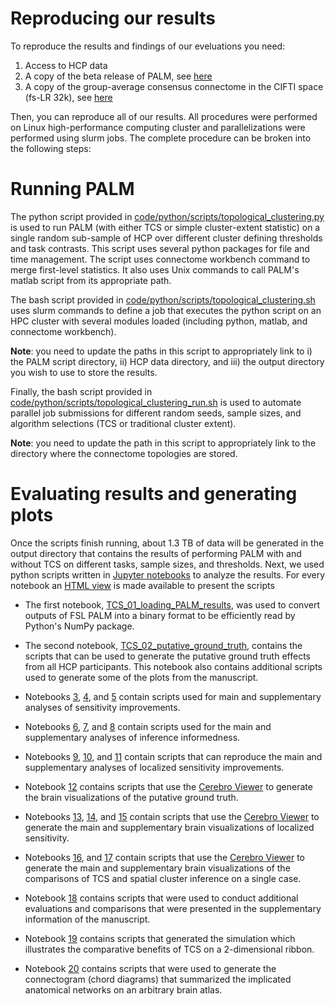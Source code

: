 # Reproducing our results

To reproduce the results and findings of our eveluations you need:

1. Access to HCP data
2. A copy of the beta release of PALM, see [here](README.md#beta-release)
3. A copy of the group-average consensus connectome in the CIFTI space (fs-LR 32k), see [here](README.md#hcp-group-connectomes)

Then, you can reproduce all of our results. All procedures were performed on Linux high-performance computing cluster and parallelizations were performed using slurm jobs. The complete procedure can be broken into the following steps:

# Running PALM

The python script provided in [code/python/scripts/topological_clustering.py](code/python/scripts/topological_clustering.py) is used to run PALM (with either TCS or simple cluster-extent statistic) on a single random sub-sample of HCP over different cluster defining thresholds and task contrasts. This script uses several python packages for file and time management. The script uses connectome workbench command to merge first-level statistics. It also uses Unix commands to call PALM's matlab script from its appropriate path.

The bash script provided in [code/python/scripts/topological_clustering.sh](code/python/scripts/topological_clustering.sh) uses slurm commands to define a job that executes the python script on an HPC cluster with several modules loaded (including python, matlab, and connectome workbench).

**Note**: you need to update the paths in this script to appropriately link to i) the PALM script directory, ii) HCP data directory, and iii) the output directory you wish to use to store the results.

Finally, the bash script provided in [code/python/scripts/topological_clustering_run.sh](code/python/scripts/topological_clustering_run.sh) is used to automate parallel job submissions for different random seeds, sample sizes, and algorithm selections (TCS or traditional cluster extent).

**Note**: you need to update the path in this script to appropriately link to the directory where the connectome topologies are stored.

# Evaluating results and generating plots

Once the scripts finish running, about 1.3 TB of data will be generated in the output directory that contains the results of performing PALM with and without TCS on different tasks, sample sizes, and thresholds. Next, we used python scripts written in [Jupyter notebooks](code/python/notebooks/ipynb) to analyze the results. For every notebook an [HTML view](code/python/notebooks/html) is made available to present the scripts

- The first notebook, [TCS_01_loading_PALM_results](code/python/notebooks/ipynb/TCS_01_loading_PALM_results.ipynb), was used to convert outputs of FSL PALM into a binary format to be efficiently read by Python's NumPy package.

- The second notebook, [TCS_02_putative_ground_truth](code/python/notebooks/ipynb/TCS_02_putative_ground_truth.ipynb), contains the scripts that can be used to generate the putative ground truth effects from all HCP participants. This notebook also contains additional scripts used to generate some of the plots from the manuscript.

- Notebooks [3](code/python/notebooks/ipynb/TCS_03_sensitivity_improvements.ipynb), [4](code/python/notebooks/html/TCS_04_sensitivity_improvement_sample_size.ipynb), and [5](code/python/notebooks/ipynb/TCS_05_sensitivity_improvement_CDT.ipynb) contain scripts used for main and supplementary analyses of sensitivity improvements.

- Notebooks [6](code/python/notebooks/ipynb/TCS_06_bookmaker_informedness.ipynb), [7](code/python/notebooks/ipynb/TCS_07_bookmaker_informedness_smaple_size.ipynb), and [8](code/python/notebooks/ipynb/TCS_08_bookmaker_informedness_CDT.ipynb) contain scripts used for the main and supplementary analyses of inference informedness.

- Notebooks [9](code/python/notebooks/ipynb/TCS_09_localized_sensitivity.ipynb), [10](code/python/notebooks/ipynb/TCS_10_localized_sensitivity_sample_size.ipynb), and [11](code/python/notebooks/ipynb/TCS_11_localized_sensitivity_CDT.ipynb) contain scripts that can reproduce the main and supplementary analyses of localized sensitivity improvements.

- Notebook [12](code/python/notebooks/ipynb/TCS_12_brain_visualizations_ground_truth.ipynb) contains scripts that use the [Cerebro Viewer](https://github.com/sina-mansour/Cerebro_Viewer) to generate the brain visualizations of the putative ground truth.

- Notebooks [13](code/python/notebooks/ipynb/TCS_13_brain_visualizations_localized_sensitivity.ipynb), [14](code/python/notebooks/ipynb/TCS_14_brain_visualizations_localized_sensitivity_sample_size.ipynb), and [15](code/python/notebooks/ipynb/TCS_15_brain_visualizations_localized_sensitivity_CDT.ipynb) contain scripts that use the [Cerebro Viewer](https://github.com/sina-mansour/Cerebro_Viewer) to generate the main and supplementary brain visualizations of localized sensitivity.

- Notebooks [16](code/python/notebooks/ipynb/TCS_16_brain_visualizations_single_case.ipynb), and [17](/home/sina/Documents/Research/Codes/TCS/code/python/notebooks/ipynb/TCS_17_brain_visualizations_single_case_CDT.ipynb) contain scripts that use the [Cerebro Viewer](https://github.com/sina-mansour/Cerebro_Viewer) to generate the main and supplementary brain visualizations of the comparisons of TCS and spatial cluster inference on a single case.

- Notebook [18](code/python/notebooks/ipynb/TCS_18_additional_power_assessments.ipynb) contains scripts that were used to conduct additional evaluations and comparisons that were presented in the supplementary information of the manuscript.

- Notebook [19](code/python/notebooks/ipynb/TCS_19_ribbon_simulation.ipynb) contains scripts that generated the simulation which illustrates the comparative benefits of TCS on a 2-dimensional ribbon.

- Notebook [20](code/python/notebooks/ipynb/TCS_20_chord_diagrams.ipynb) contains scripts that were used to generate the connectogram (chord diagrams) that summarized the implicated anatomical networks on an arbitrary brain atlas.

